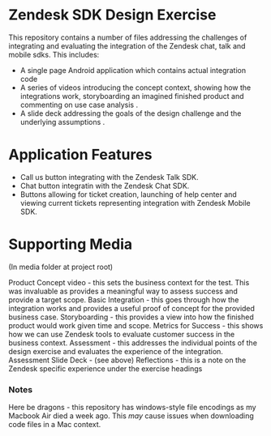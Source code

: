 # Zendesk SDK Design Exercise

This repository contains a number of files addressing the challenges of integrating and evaluating the integration of the Zendesk chat, talk and mobile sdks. This includes:

  - A single page Android application which contains actual integration code
  - A series of videos introducing the concept context, showing how the integrations work, storyboarding an imagined finished product and commenting on use case analysis .
  - A slide deck addressing the goals of the design challenge and the underlying assumptions .

# Application Features

  - Call us button integrating with the Zendesk Talk SDK.
  - Chat button integratin with the Zendesk Chat SDK.
  - Buttons allowing for ticket creation, launching of help center and viewing current tickets representing integration with Zendesk Mobile SDK.

# Supporting Media 

(In media folder at project root)
    
Product Concept video - this sets the business context for the test. This was invaluable as provides a meaningful way to assess success and provide a target scope.
Basic Integration - this goes through how the integration works and provides a useful proof of concept for the provided business case.
Storyboarding - this provides a view into how the finished product would work given time and scope.
Metrics for Success - this shows how we can use Zendesk tools to evaluate customer success in the business context. 
Assessment - this addresses the individual points of the design exercise and evaluates the experience of the integration. 
Assessment Slide Deck - (see above) 
Reflections - this is a note on the Zendesk specific experience under the exercise headings
    
### Notes

Here be dragons - this repository has windows-style file encodings as my Macbook Air died a week ago. This *may* cause issues when downloading code files in a Mac context.


 










